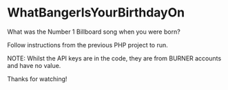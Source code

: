 # WhatBangerIsYourBirthdayOn
 What was the Number 1 Billboard song when you were born?

Follow instructions from the previous PHP project to run. 

NOTE: Whilst the API keys are in the code, they are from BURNER accounts and have no value.

Thanks for watching!


